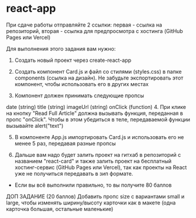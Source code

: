 # react-app
При сдаче работы отправляйте 2 ссылки: первая - ссылка на репозиторий, вторая - ссылка для предпросмотра с хостинга (GitHub Pages или Vercel)

Для выполнения этого задания вам нужно:

1. Создать новый проект через create-react-app

2. Создать компонент Card.js и файл со стилями (styles.css) в папке components (ссылка на дизайн). Не забудьте экспортировать этот компонент, чтобы использовать его в других местах

3. Компонент должен принимать следующие пропсы

date (string)
title (string)
imageUrl (string)
onClick (function)
4. При клике на кнопку "Read Full Article" должна вызывать функция, переданная в пропс "onClick". Чтобы в этом убедиться в теле, передаваемой функции вызывайте alert("text")

5. В компоненте App.js импортировать Card.js и использовать его не менее 5 раз, передавая разные пропсы

6. Дальше вам надо будет залить проект на гитхаб в репозиторий с названием "react-card" и также залить проект на бесплатный хостинг-сервис (GitHub Pages или Vercel), так как проекты на React уже не получиться передавать в зип формате.

* Если вы всё выполнили правильно, то вы получите 80 баллов

ДОП ЗАДАНИЕ (20 баллов)
Добавить пропс size с вариантами small и large, чтобы изменять ширину/высоту карточки как в макете (одна карточка большая, остальные маленькие) 
